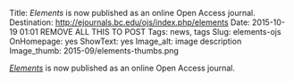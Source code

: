 Title: <em>Elements</em> is now published as an online Open Access journal.  
Destination: http://ejournals.bc.edu/ojs/index.php/elements
Date: 2015-10-19 01:01 REMOVE ALL THIS TO POST
Tags: news, tags 
Slug: elements-ojs 
OnHomepage: yes
ShowText: yes
Image_alt: image description
Image_thumb: 2015-09/elements-thumbs.png

<em><a href="http://ejournals.bc.edu/ojs/index.php/elements">Elements</a></em> is now published as an online Open Access journal. 
